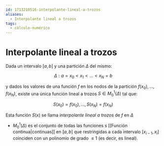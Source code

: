 ```yaml
---
id: 1713210516-interpolante-lineal-a-trozos
aliases:
  - Interpolante lineal a trozos
tags:
  - cálculo-numérico
---
```


# Interpolante lineal a trozos

Dada un intervalo $[a,b]$ y una partición $\Delta$ del mismo:

$$
\Delta : a = x_{0} < x_{1} < \ldots < x_{N} = b
$$

y dados los valores de una función $f$ en los nodos de la partición ${f(x_{0}), \ldots, f(x_{N})}$, existe una única función lineal a trozos $S \in M^{1}_{0}(\Delta)$ tal que:

$$
S(x_{0}) = f(x_{0}), \ldots, S(x_{N}) = f(x_{N})
$$

Esta función $S(x)$ se llama *interpolante lineal a trozos* de $f$ en $\Delta$

- $M^{1}_{0}(\Delta)$ es el conjunto de todas las funciones $s$ [[Función continua|continuas]] en $[a,b]$ que restringidas a cada intervalo $[x_{i-1}, x_{i}]$ coinciden con un polinomio de grado $\le 1$ (es decir, es lineal).